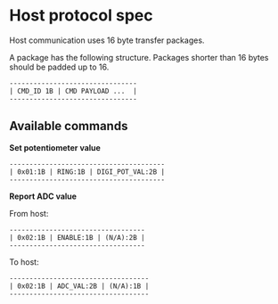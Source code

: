# Host protocol spec

Host communication uses 16 byte transfer packages.

A package has the following structure. Packages shorter than 16 bytes should be padded up to 16.

```
--------------------------------
| CMD_ID 1B | CMD PAYLOAD ...  |
--------------------------------
```

## Available commands

**Set potentiometer value**
```
---------------------------------------
| 0x01:1B | RING:1B | DIGI_POT_VAL:2B |
---------------------------------------
```

**Report ADC value**

From host:
```
----------------------------------
| 0x02:1B | ENABLE:1B | (N/A):2B |
----------------------------------
```

To host:
```
-----------------------------------
| 0x02:1B | ADC_VAL:2B | (N/A):1B |
-----------------------------------
```

